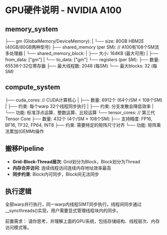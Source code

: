# GPU硬件说明 - NVIDIA A100

## memory_system
├── gm (GlobalMemory/DeviceMemory):
|    └── size: 80GB HBM2E (40GB/80GB两种型号)
├── shared_memory (per SM): // A100有108个SM流多处理器
|    └── shared_memory_block:
|         ├── 大小: 164KB (最大可用)
|         ├── from_data: ["gm"]
|         └── to_data: ["gm"]
└── registers (per SM):
     ├── 数量: 65536个32位寄存器
     ├── 最大线程数: 2048 (每SM)
     └── 最大blocks: 32 (每SM)

## compute_system
├── cuda_cores: // CUDA计算核心
|    ├── 数量: 6912个 (64个/SM × 108个SM)
|    ├── 约束: 每个warp 32个线程同步执行
|    ├── 约束: 分支发散会降低效率
|    └── 功能: 标准浮点运算、整数运算、比较运算
└── tensor_cores: // 第三代Tensor Core
     ├── 数量: 432个 (4个/SM × 108个SM)
     ├── 支持精度: FP16, BF16, TF32, FP64, INT8
     ├── 约束: 需要特定的矩阵尺寸对齐
     └── 功能: 矩阵乘法累加(GEMM)操作

## 搬移Pipeline
- **Grid-Block-Thread层次**: Grid划分为Block，Block划分为Thread
- **内存合并访问**: 连续线程访问连续内存地址效率最高
- **同步约束**: Block内可同步，Block间无法同步

## 执行逻辑
全部warp并行执行，同一warp内线程SIMT同步执行。线程间同步通过__syncthreads()实现，用户需要显式管理线程块内的同步。

前置需求：
请你思考，并理解上面的GPU系统，包括存储结构、线程层次、内存访问模式等。 